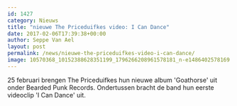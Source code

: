 ```yaml
---
id: 1427
category: Nieuws
title: "nieuwe The Priceduifkes video: I Can Dance"
date: 2017-02-06T17:39:38+00:00
author: Seppe Van Ael
layout: post
permalink: /news/nieuwe-the-priceduifkes-video-i-can-dance/
image: 10570368_10152388628351199_1796266208961578181_n-e1486402578169.jpg
---
```

25 februari brengen The Priceduifkes hun nieuwe album 'Goathorse' uit onder Bearded Punk Records. Ondertussen bracht de band hun eerste videoclip 'I Can Dance' uit.
